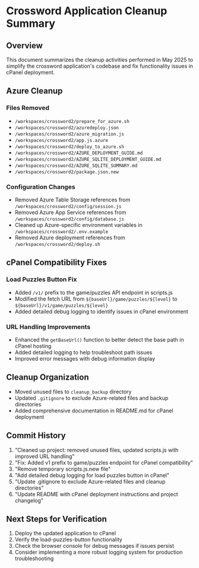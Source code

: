 # Crossword Application Cleanup Summary

## Overview
This document summarizes the cleanup activities performed in May 2025 to simplify the crossword application's codebase and fix functionality issues in cPanel deployment.

## Azure Cleanup

### Files Removed
- `/workspaces/crossword2/prepare_for_azure.sh`
- `/workspaces/crossword2/azuredeploy.json`
- `/workspaces/crossword2/azure_migration.js`
- `/workspaces/crossword2/app.js.azure`
- `/workspaces/crossword2/deploy_to_azure.sh`
- `/workspaces/crossword2/AZURE_DEPLOYMENT_GUIDE.md`
- `/workspaces/crossword2/AZURE_SQLITE_DEPLOYMENT_GUIDE.md`
- `/workspaces/crossword2/AZURE_SQLITE_SUMMARY.md`
- `/workspaces/crossword2/package.json.new`

### Configuration Changes
- Removed Azure Table Storage references from `/workspaces/crossword2/config/session.js`
- Removed Azure App Service references from `/workspaces/crossword2/config/database.js`
- Cleaned up Azure-specific environment variables in `/workspaces/crossword2/.env.example`
- Removed Azure deployment references from `/workspaces/crossword2/deploy.sh`

## cPanel Compatibility Fixes

### Load Puzzles Button Fix
- Added `/v1/` prefix to the game/puzzles API endpoint in scripts.js
- Modified the fetch URL from `${baseUrl}/game/puzzles/${level}` to `${baseUrl}/v1/game/puzzles/${level}`
- Added detailed debug logging to identify issues in cPanel environment

### URL Handling Improvements
- Enhanced the `getBaseUrl()` function to better detect the base path in cPanel hosting
- Added detailed logging to help troubleshoot path issues
- Improved error messages with debug information display

## Cleanup Organization
- Moved unused files to `cleanup_backup` directory
- Updated `.gitignore` to exclude Azure-related files and backup directories
- Added comprehensive documentation in README.md for cPanel deployment

## Commit History
1. "Cleaned up project: removed unused files, updated scripts.js with improved URL handling"
2. "Fix: Added v1 prefix to game/puzzles endpoint for cPanel compatibility"
3. "Remove temporary scripts.js.new file"
4. "Add detailed debug logging for load puzzles button in cPanel"
5. "Update .gitignore to exclude Azure-related files and cleanup directories"
6. "Update README with cPanel deployment instructions and project changelog"

## Next Steps for Verification
1. Deploy the updated application to cPanel
2. Verify the load-puzzles-button functionality
3. Check the browser console for debug messages if issues persist
4. Consider implementing a more robust logging system for production troubleshooting
